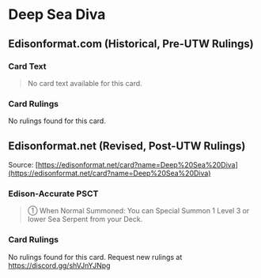 # Deep Sea Diva

## Edisonformat.com (Historical, Pre-UTW Rulings)

### Card Text

> No card text available for this card.

### Card Rulings

No rulings found for this card.

## Edisonformat.net (Revised, Post-UTW Rulings)

Source: [https://edisonformat.net/card?name=Deep%20Sea%20Diva](https://edisonformat.net/card?name=Deep%20Sea%20Diva)

### Edison-Accurate PSCT

> ① When Normal Summoned: You can Special Summon 1 Level 3 or lower Sea Serpent from your Deck.

### Card Rulings

No rulings found for this card. Request new rulings at https://discord.gg/shVJnYJNpg
            